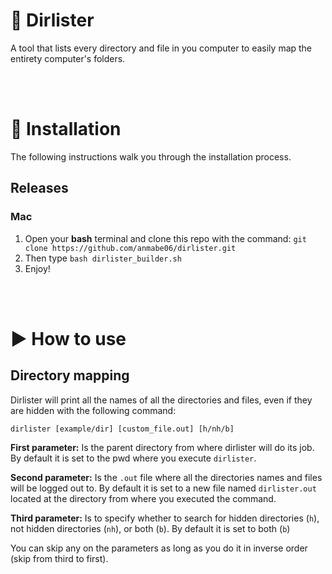 # 📝 Dirlister
A tool that lists every directory and file in you computer to easily map the entirety computer's folders.

<br><br>

# 🔧 Installation
The following instructions walk you through the installation process.
## Releases
### Mac
1. Open your **bash** terminal and clone this repo with the command: `git clone https://github.com/anmabe06/dirlister.git`
2. Then type `bash dirlister_builder.sh`
3. Enjoy!

<br><br>

# ▶️ How to use
## Directory mapping
Dirlister will print all the names of all the directories and files, even if they are hidden with the following command:
```
dirlister [example/dir] [custom_file.out] [h/nh/b]
```
**First parameter:** Is the parent directory from where dirlister will do its job. By default it is set to the pwd where you execute `dirlister`.

**Second parameter:** Is the `.out` file where all the directories names and files will be logged out to. By default it is set to a new file named `dirlister.out` located at the directory from where you executed the command.

**Third parameter:** Is to specify whether to search for hidden directories (`h`), not hidden directories (`nh`), or both (`b`). By default it is set to both (`b`)

You can skip any on the parameters as long as you do it in inverse order (skip from third to first).
